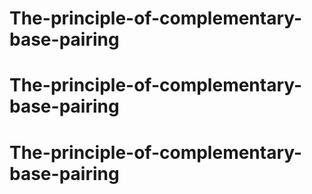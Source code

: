 # The-principle-of-complementary-base-pairing
# The-principle-of-complementary-base-pairing
# The-principle-of-complementary-base-pairing
